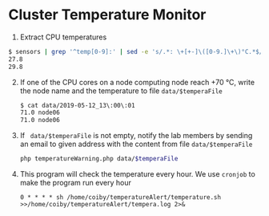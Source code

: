# Cluster Temperature Monitor 

1.  Extract CPU temperatures

   ```bash
   $ sensors | grep '^temp[0-9]:' | sed -e 's/.*: \+[+-]\([0-9.]\+\)°C.*$/\1/'
   27.8
   29.8
   ```
   
2. If one of the CPU cores on a node computing node reach +70 °C,  write the node name and the temperature to file `data/$temperaFile`

   ```bash
   $ cat data/2019-05-12_13\:00\:01 
   71.0 node06
   71.0 node06
   ```
   
3. If ` data/$temperaFile` is not empty, notify the lab members by sending an email to given address with the content from file `data/$temperaFile `

   ```bash
   php temperatureWarning.php data/$temperaFile 
   ```
   
4. This program will check the temperature every hour. We use `cronjob` to make the program run every hour

   ```
   0 * * * * sh /home/coiby/temperatureAlert/temperature.sh >>/home/coiby/temperatureAlert/tempera.log 2>&
   ```

   
